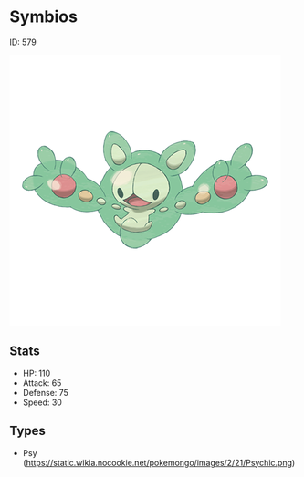 # Symbios


ID: 579

![](https://raw.githubusercontent.com/PokeAPI/sprites/master/sprites/pokemon/other/official-artwork/579.png "Symbios")

## Stats


 - HP: 110
 - Attack: 65
 - Defense: 75
 - Speed: 30

## Types


 - Psy (https://static.wikia.nocookie.net/pokemongo/images/2/21/Psychic.png)
